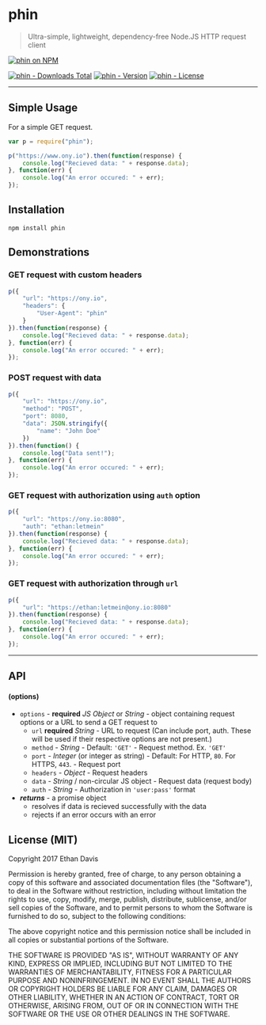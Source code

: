 # phin

> Ultra-simple, lightweight, dependency-free Node.JS HTTP request client

[![phin on NPM](https://nodei.co/npm/phin.png)](https://www.npmjs.com/package/phin)

[![phin - Downloads Total](https://img.shields.io/npm/dt/phin.svg)](https://www.npmjs.com/package/phin) [![phin - Version](https://img.shields.io/npm/v/phin.svg)](https://www.npmjs.com/package/phin) [![phin - License](https://img.shields.io/npm/l/phin.svg)](https://www.npmjs.com/package/phin)

---

## Simple Usage
For a simple GET request.

```javascript
var p = require("phin");

p("https://www.ony.io").then(function(response) {
	console.log("Recieved data: " + response.data);
}, function(err) {
	console.log("An error occured: " + err);
});
```


## Installation

```
npm install phin
```


## Demonstrations

### GET request with custom headers

```javascript
p({
	"url": "https://ony.io",
	"headers": {
		"User-Agent": "phin"
	}
}).then(function(response) {
	console.log("Recieved data: " + response.data);
}, function(err) {
	console.log("An error occured: " + err);
});
```

### POST request with data

```javascript
p({
	"url": "https://ony.io",
	"method": "POST",
	"port": 8080,
	"data": JSON.stringify({
		"name": "John Doe"
	})
}).then(function() {
	console.log("Data sent!");
}, function(err) {
	console.log("An error occured: " + err);
});
```

### GET request with authorization using `auth` option

```javascript
p({
	"url": "https://ony.io:8080",
	"auth": "ethan:letmein"
}).then(function(response) {
	console.log("Recieved data: " + response.data);
}, function(err) {
	console.log("An error occured: " + err);
});
```

### GET request with authorization through `url`

```javascript
p({
	"url": "https://ethan:letmein@ony.io:8080"
}).then(function(response) {
	console.log("Recieved data: " + response.data);
}, function(err) {
	console.log("An error occured: " + err);
});
```


---

## API

#### (options)

- `options` - **required** *JS Object* or *String* - object containing request options or a URL to send a GET request to
	- `url` **required** *String* - URL to request (Can include port, auth. These will be used if their respective options are not present.)
	- `method` - *String* - Default: `'GET'` - Request method. Ex. `'GET'`
	- `port` - *Integer* (or integer as string) - Default: For HTTP, `80`. For HTTPS, `443`. - Request port
	- `headers` - *Object* - Request headers
	- `data` - *String* / non-circular JS object - Request data (request body)
	- `auth` - *String* - Authorization in `'user:pass'` format
- ***returns*** - a promise object
	- resolves if data is recieved successfully with the data
	- rejects if an error occurs with an error


## License (MIT)

Copyright 2017 Ethan Davis

Permission is hereby granted, free of charge, to any person obtaining a copy of this software and associated documentation files (the "Software"), to deal in the Software without restriction, including without limitation the rights to use, copy, modify, merge, publish, distribute, sublicense, and/or sell copies of the Software, and to permit persons to whom the Software is furnished to do so, subject to the following conditions:

The above copyright notice and this permission notice shall be included in all copies or substantial portions of the Software.

THE SOFTWARE IS PROVIDED "AS IS", WITHOUT WARRANTY OF ANY KIND, EXPRESS OR IMPLIED, INCLUDING BUT NOT LIMITED TO THE WARRANTIES OF MERCHANTABILITY, FITNESS FOR A PARTICULAR PURPOSE AND NONINFRINGEMENT. IN NO EVENT SHALL THE AUTHORS OR COPYRIGHT HOLDERS BE LIABLE FOR ANY CLAIM, DAMAGES OR OTHER LIABILITY, WHETHER IN AN ACTION OF CONTRACT, TORT OR OTHERWISE, ARISING FROM, OUT OF OR IN CONNECTION WITH THE SOFTWARE OR THE USE OR OTHER DEALINGS IN THE SOFTWARE.